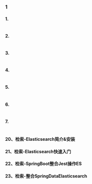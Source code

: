 ### 1

#### 1.

```xml


```

#### 2.

```java

```

#### 3.

```java

```

#### 4.

```java

```

#### 5.

```java

```

#### 6.

```java

```

#### 7.

```java

```

#### 20、检索-Elasticsearch简介&安装
#### 21、检索-Elasticsearch快速入门
#### 22、检索-SpringBoot整合Jest操作ES
#### 23、检索-整合SpringDataElasticsearch